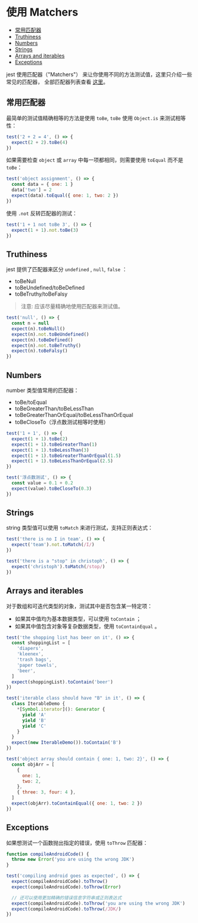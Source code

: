 # 使用 Matchers

- [常用匹配器](#%e5%b8%b8%e7%94%a8%e5%8c%b9%e9%85%8d%e5%99%a8)
- [Truthiness](#truthiness)
- [Numbers](#numbers)
- [Strings](#strings)
- [Arrays and iterables](#arrays-and-iterables)
- [Exceptions](#exceptions)

jest 使用匹配器（"Matchers"） 来让你使用不同的方法测试值，这里只介绍一些常见的匹配器， 全部匹配器列表查看 [这里](https://jestjs.io/docs/en/expect)。

## 常用匹配器

最简单的测试值精确相等的方法是使用 `toBe`, `toBe` 使用 `Object.is` 来测试相等性：

```js
test('2 + 2 = 4', () => {
  expect(2 + 2).toBe(4)
})
```

如果需要检查 `object` 或 `array` 中每一项都相同，则需要使用 `toEqual` 而不是 `toBe`：

```js
test('object assignment', () => {
  const data = { one: 1 }
  data['two'] = 2
  expect(data).toEqual({ one: 1, two: 2 })
})
```

使用 `.not` 反转匹配器的测试：

```js
test('1 + 1 not toBe 3', () => {
  expect(1 + 1).not.toBe(3)
})
```

## Truthiness

jest 提供了匹配器来区分 `undefined` , `null`, `false` ：

- toBeNull
- toBeUndefined/toBeDefined
- toBeTruthy/toBeFalsy

> 注意: 应该尽量精确地使用匹配器来测试值。

```js
test('null', () => {
  const n = null
  expect(n).toBeNull()
  expect(n).not.toBeUndefined()
  expect(n).toBeDefined()
  expect(n).not.toBeTruthy()
  expect(n).toBeFalsy()
})
```

## Numbers

number 类型值常用的匹配器：

- toBe/toEqual
- toBeGreaterThan/toBeLessThan
- toBeGreaterThanOrEqual/toBeLessThanOrEqual
- toBeCloseTo（浮点数测试相等时使用）

```js
test('1 + 1', () => {
  expect(1 + 1).toBe(2)
  expect(1 + 1).toBeGreaterThan(1)
  expect(1 + 1).toBeLessThan(3)
  expect(1 + 1).toBeGreaterThanOrEqual(1.5)
  expect(1 + 1).toBeLessThanOrEqual(2.5)
})

test('浮点数测试', () => {
  const value = 0.1 + 0.2
  expect(value).toBeCloseTo(0.3)
})
```

## Strings

string 类型值可以使用 `toMatch` 来进行测试，支持正则表达式：

```js
test('there is no I in team', () => {
  expect('team').not.toMatch(/I/)
})

test('there is a "stop" in christoph', () => {
  expect('christoph').toMatch(/stop/)
})
```

## Arrays and iterables

对于数组和可迭代类型的对象，测试其中是否包含某一特定项：

- 如果其中值均为基本数据类型，可以使用 `toContain` ；
- 如果其中值包含对象等复杂数据类型，使用 `toContainEqual` 。

```js
test('the shopping list has beer on it', () => {
  const shoppingList = [
    'diapers',
    'kleenex',
    'trash bags',
    'paper towels',
    'beer',
  ]
  expect(shoppingList).toContain('beer')
})

test('iterable class should have "B" in it', () => {
  class IterableDemo {
    *[Symbol.iterator](): Generator {
      yield 'A'
      yield 'B'
      yield 'C'
    }
  }
  expect(new IterableDemo()).toContain('B')
})

test('object array should contain { one: 1, two: 2}', () => {
  const objArr = [
    {
      one: 1,
      two: 2,
    },
    { three: 3, four: 4 },
  ]
  expect(objArr).toContainEqual({ one: 1, two: 2 })
})
```

## Exceptions

如果想测试一个函数抛出指定的错误，使用 `toThrow` 匹配器：

```js
function compileAndroidCode() {
  throw new Error('you are using the wrong JDK')
}

test('compiling android goes as expected', () => {
  expect(compileAndroidCode).toThrow()
  expect(compileAndroidCode).toThrow(Error)

  // 还可以使用更加精确的错误信息字符串或正则表达式
  expect(compileAndroidCode).toThrow('you are using the wrong JDK')
  expect(compileAndroidCode).toThrow(/JDK/)
})
```
